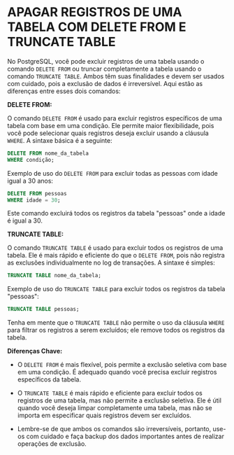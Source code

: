 # APAGAR REGISTROS DE UMA TABELA COM DELETE FROM E TRUNCATE TABLE
No PostgreSQL, você pode excluir registros de uma tabela usando o comando `DELETE FROM` ou truncar completamente a tabela usando o comando `TRUNCATE TABLE`. Ambos têm suas finalidades e devem ser usados com cuidado, pois a exclusão de dados é irreversível. Aqui estão as diferenças entre esses dois comandos:

**DELETE FROM:**

O comando `DELETE FROM` é usado para excluir registros específicos de uma tabela com base em uma condição. Ele permite maior flexibilidade, pois você pode selecionar quais registros deseja excluir usando a cláusula `WHERE`. A sintaxe básica é a seguinte:

```sql
DELETE FROM nome_da_tabela
WHERE condição;
```

Exemplo de uso do `DELETE FROM` para excluir todas as pessoas com idade igual a 30 anos:

```sql
DELETE FROM pessoas
WHERE idade = 30;
```

Este comando excluirá todos os registros da tabela "pessoas" onde a idade é igual a 30.

**TRUNCATE TABLE:**

O comando `TRUNCATE TABLE` é usado para excluir todos os registros de uma tabela. Ele é mais rápido e eficiente do que o `DELETE FROM`, pois não registra as exclusões individualmente no log de transações. A sintaxe é simples:

```sql
TRUNCATE TABLE nome_da_tabela;
```

Exemplo de uso do `TRUNCATE TABLE` para excluir todos os registros da tabela "pessoas":

```sql
TRUNCATE TABLE pessoas;
```

Tenha em mente que o `TRUNCATE TABLE` não permite o uso da cláusula `WHERE` para filtrar os registros a serem excluídos; ele remove todos os registros da tabela.

**Diferenças Chave:**

- O `DELETE FROM` é mais flexível, pois permite a exclusão seletiva com base em uma condição. É adequado quando você precisa excluir registros específicos da tabela.

- O `TRUNCATE TABLE` é mais rápido e eficiente para excluir todos os registros de uma tabela, mas não permite a exclusão seletiva. Ele é útil quando você deseja limpar completamente uma tabela, mas não se importa em especificar quais registros devem ser excluídos.

- Lembre-se de que ambos os comandos são irreversíveis, portanto, use-os com cuidado e faça backup dos dados importantes antes de realizar operações de exclusão.